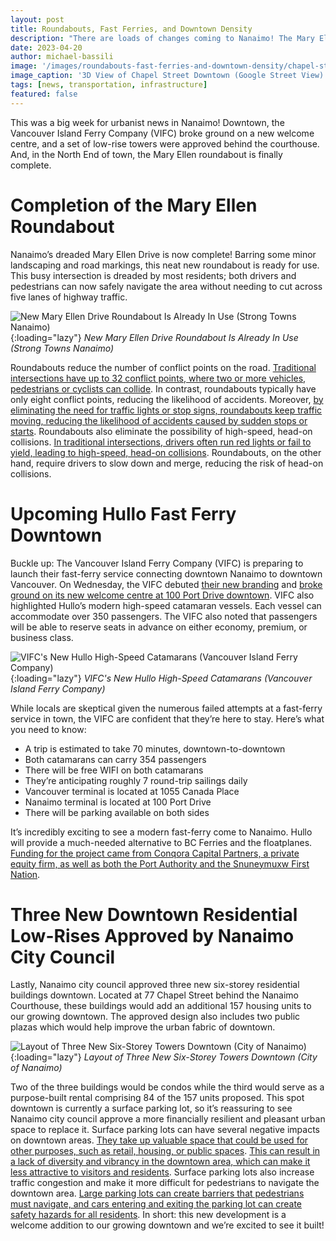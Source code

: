 ```yaml
---
layout: post
title: Roundabouts, Fast Ferries, and Downtown Density
description: "There are loads of changes coming to Nanaimo! The Mary Ellen roundabout is now complete in the North End. The Hullo fast ferry is slated to launch in June. And, Nanaimo city council approves new low-rises and condos downtown."
date: 2023-04-20
author: michael-bassili
image: '/images/roundabouts-fast-ferries-and-downtown-density/chapel-street-street-view-1.jpg'
image_caption: '3D View of Chapel Street Downtown (Google Street View)'
tags: [news, transportation, infrastructure]
featured: false
---
```


This was a big week for urbanist news in Nanaimo! Downtown, the Vancouver Island Ferry Company (VIFC) broke ground on a new welcome centre, and a set of low-rise towers were approved behind the courthouse. And, in the North End of town, the Mary Ellen roundabout is finally complete. 

# Completion of the Mary Ellen Roundabout

Nanaimo’s dreaded Mary Ellen Drive is now complete! Barring some minor landscaping and road markings, this neat new roundabout is ready for use. This busy intersection is dreaded by most residents; both drivers and pedestrians can now safely navigate the area without needing to cut across five lanes of highway traffic. 

![New Mary Ellen Drive Roundabout Is Already In Use (Strong Towns Nanaimo)]({{site.baseurl}}/images/roundabouts-fast-ferries-and-downtown-density/mary-ellen-roundabout-1.jpg){:loading="lazy"}
*New Mary Ellen Drive Roundabout Is Already In Use (Strong Towns Nanaimo)*

Roundabouts reduce the number of conflict points on the road. [Traditional intersections have up to 32 conflict points, where two or more vehicles, pedestrians or cyclists can collide](https://mutcd.fhwa.dot.gov/). In contrast, roundabouts typically have only eight conflict points, reducing the likelihood of accidents. Moreover, [by eliminating the need for traffic lights or stop signs, roundabouts keep traffic moving, reducing the likelihood of accidents caused by sudden stops or starts](https://www.iihs.org/topics/roundabouts). Roundabouts also eliminate the possibility of high-speed, head-on collisions. [In traditional intersections, drivers often run red lights or fail to yield, leading to high-speed, head-on collisions](https://www.fhwa.dot.gov/publications/research/safety/05042/index.cfm). Roundabouts, on the other hand, require drivers to slow down and merge, reducing the risk of head-on collisions.

# Upcoming Hullo Fast Ferry Downtown

Buckle up: The Vancouver Island Ferry Company (VIFC) is preparing to launch their fast-ferry service connecting downtown Nanaimo to downtown Vancouver. On Wednesday, the VIFC debuted [their new branding](https://hullo.com/) and [broke ground on its new welcome centre at 100 Port Drive downtown](https://www.nanaimobulletin.com/news/nanaimos-fast-foot-ferries-branded-hullo-terminal-improvements-starting/). VIFC also highlighted Hullo’s modern high-speed catamaran vessels. Each vessel can accommodate over 350 passengers. The VIFC also noted that passengers will be able to reserve seats in advance on either economy, premium, or business class.

![VIFC's New Hullo High-Speed Catamarans (Vancouver Island Ferry Company)]({{site.baseurl}}/images/roundabouts-fast-ferries-and-downtown-density/hullo-ferry-1.jpg){:loading="lazy"}
*VIFC's New Hullo High-Speed Catamarans (Vancouver Island Ferry Company)*

While locals are skeptical given the numerous failed attempts at a fast-ferry service in town, the VIFC are confident that they’re here to stay. Here’s what you need to know:

- A trip is estimated to take 70 minutes, downtown-to-downtown
- Both catamarans can carry 354 passengers
- There will be free WIFI on both catamarans
- They’re anticipating roughly 7 round-trip sailings daily
- Vancouver terminal is located at 1055 Canada Place
- Nanaimo terminal is located at 100 Port Drive
- There will be parking available on both sides

It’s incredibly exciting to see a modern fast-ferry come to Nanaimo. Hullo will provide a much-needed alternative to BC Ferries and the floatplanes. [Funding for the project came from Conqora Capital Partners, a private equity firm, as well as both the Port Authority and the Snuneymuxw First Nation](https://nanaimonewsnow.com/2023/04/19/hullo-to-new-passenger-fast-ferry-service-between-nanaimo-and-vancouver/).

# Three New Downtown Residential Low-Rises Approved by Nanaimo City Council

Lastly, Nanaimo city council approved three new six-storey residential buildings downtown. Located at 77 Chapel Street behind the Nanaimo Courthouse, these buildings would add an additional 157 housing units to our growing downtown. The approved design also includes two public plazas which would help improve the urban fabric of downtown. 

![Layout of Three New Six-Storey Towers Downtown (City of Nanaimo)]({{site.baseurl}}/images/roundabouts-fast-ferries-and-downtown-density/downtown-towers-1.jpg){:loading="lazy"}
*Layout of Three New Six-Storey Towers Downtown (City of Nanaimo)*

Two of the three buildings would be condos while the third would serve as a purpose-built rental comprising 84 of the 157 units proposed. This spot downtown is currently a surface parking lot, so it’s reassuring to see Nanaimo city council approve a more financially resilient and pleasant urban space to replace it. Surface parking lots can have several negative impacts on downtown areas. [They take up valuable space that could be used for other purposes, such as retail, housing, or public spaces](https://www.bloomberg.com/news/newsletters/2023-03-29/maplab-parking-occupies-vast-swaths-of-space-in-city-centers). [This can result in a lack of diversity and vibrancy in the downtown area, which can make it less attractive to visitors and residents](https://www.strongtowns.org/journal/2019/11/27/parking-dominates-our-cities-but-do-we-really-see-it). Surface parking lots also increase traffic congestion and make it more difficult for pedestrians to navigate the downtown area. [Large parking lots can create barriers that pedestrians must navigate, and cars entering and exiting the parking lot can create safety hazards for all residents](https://www.cnu.org/publicsquare/2017/06/05/great-idea-rethinking-parking). In short: this new development is a welcome addition to our growing downtown and we’re excited to see it built!
